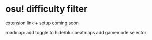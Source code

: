 # osu! difficulty filter
extension link + setup coming soon

roadmap:
add toggle to hide/blur beatmaps
add gamemode selector

